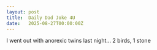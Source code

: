 ```yaml
---
layout: post
title:  Daily Dad Joke 4U
date:   2025-08-27T00:00:00Z
---
```

I went out with anorexic twins last night... 2 birds, 1 stone
